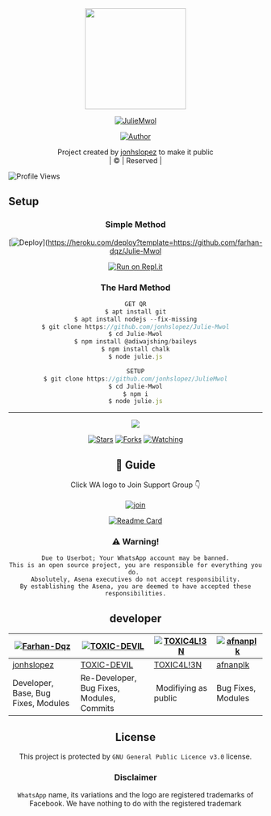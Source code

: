 
<div align="center">
  <img border-radius: 15px src="https://avatars.githubusercontent.com/u/83164448?v=4" width="200" height="200"/>
  <p align="center">
<a href="#"><img title="JulieMwol" src="https://img.shields.io/badge/JulieMwol-green?colorA=%23ff0000&colorB=%23017e40&style=for-the-badge"></a>
</p>
  <p align="center">
<a href="https://github.com/jonhslopez"><img title="Author" src="https://img.shields.io/badge/Author-jonhslopez/JulieMwol?color=blue&style=for-the-badge&logo=whatsapp"></a>
</p>
</div>
<p align="center">
Project created by <a href="https://github.com/jonhslopez">jonhslopez</a> to make it public
    <br>
       | © |
        Reserved |
    <br> 
</p>

![Profile Views](https://hits.seeyoufarm.com/api/count/incr/badge.svg?url=https://github.com/jonhslopez/JulieMwol&title=Profile%20Views)

## Setup
<div align="center">

  ### Simple Method
  
[![Deploy](https://www.herokucdn.com/deploy/button.svg)](https://heroku.com/deploy?template=https://github.com/farhan-dqz/Julie-Mwol
 
[![Run on Repl.it](https://repl.it/badge/github/quiec/whatsAlfa)](https://replit.com/@jonhslopez/JulieMwol)
  
### The Hard Method
```js
GET QR
$ apt install git
$ apt install nodejs --fix-missing
$ git clone https://github.com/jonhslopez/Julie-Mwol
$ cd Julie-Mwol
$ npm install @adiwajshing/baileys
$ npm install chalk
$ node julie.js
```
      
```js
SETUP
$ git clone https://github.com/jonhslopez/JulieMwol
$ cd Julie-Mwol
$ npm i
$ node julie.js
```

----

  <p align="center">
  <a href="httsp://github.com/jonhslopez/JulieMwol">
    
<a href="https://github.com/jonhslopez/followers">
<img src="https://img.shields.io/github/repo-size/jonhslopez/Julie-Mwol?color=green&label=Repo%20total%20size&style=plastic">
<p align="center">
<a href="https://github.com/jonhslopez/followers"
<img title="Followers" src="https://img.shields.io/github/followers/jonhslopez?color=blue&style=flat-square"></a>
<a href="https://github.com/jonhslopez/JulieMwol/stargazers/"><img title="Stars" src="https://img.shields.io/github/stars/jonhslopez/JulieMwol?color=blue&style=flat-square"></a>
<a href="https://github.com/jonhslopez/JulieMwol/network/members"><img title="Forks" src="https://img.shields.io/github/forks/jonhslopez/JulieMwol?color=blue&style=flat-square"></a>
<a href="https://github.com/jonhslopez/JulieMwol/watchers"><img title="Watching" src="https://img.shields.io/github/watchers/jonhslopez/JulieMwol?label=Watchers&color=blue&style=flat-square"></a>
</p>

## 📢 Guide
Click WA logo to Join Support Group 👇
    <br>
<br>
  [![join](https://github.com/Alien-alfa/PublicBot/blob/main/wlogo.svg.png)](https://chat.whatsapp.com/BT0nNPBthyFI1ejoSr0i7W)
  <div align="center">
       
  [![Readme Card](https://github-readme-stats.vercel.app/api/pin/?username=jonhslopez&repo=Julie-Mwol&theme=nightowl)](https://github.com/jonhslopez/Julie-Mwol)
  </div>
    
### ⚠️ Warning! 
```
Due to Userbot; Your WhatsApp account may be banned.
This is an open source project, you are responsible for everything you do. 
Absolutely, Asena executives do not accept responsibility.
By establishing the Asena, you are deemed to have accepted these responsibilities.
```

## developer
  <div align="center">
    
  [![Farhan-Dqz](https://github.com/jonhslopez.png?size=100)](https://github.com/jonhslopez) | [![TOXIC-DEVIL](https://github.com/TOXIC-DEVIL.png?size=100)](https://github.com/TOXIC-DEVIL) |  [![TOXIC4L!3N](https://github.com/Alien-alfa.png?size=100)](https://github.com/AI-VIKI) | [![afnanplk](https://github.com/afnanplk.png?size=100)](https://github.com/afnanplk) 
----|----|----|----
[jonhslopez](https://github.com/jonhslopez) | [TOXIC-DEVIL](https://github.com/TOXIC-DEVIL) | [TOXIC4L!3N](https://github.com/AI-VIKI) | [afnanplk](https://github.com/afnanplk) 
Developer, Base, Bug Fixes, Modules| Re-Developer, Bug Fixes, Modules, Commits |  Modifiying  as   public | Bug Fixes, Modules 
  </div>
    


## License
This project is protected by `GNU General Public Licence v3.0` license.

### Disclaimer
`WhatsApp` name, its variations and the logo are registered trademarks of Facebook. We have nothing to do with the registered trademark
